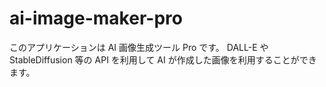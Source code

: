 # ai-image-maker-pro

このアプリケーションは AI 画像生成ツール Pro です。
DALL-E や StableDiffusion 等の API を利用して AI が作成した画像を利用することができます。
